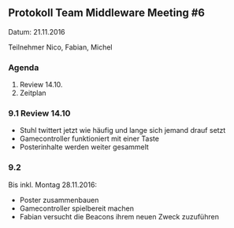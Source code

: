## Protokoll Team Middleware Meeting #6

Datum: 21.11.2016

Teilnehmer
Nico, Fabian, Michel

### Agenda

1. Review 14.10.
2. Zeitplan

### 9.1 Review 14.10
- Stuhl  twittert jetzt wie häufig und lange sich jemand drauf setzt
- Gamecontroller funktioniert mit einer Taste
- Posterinhalte werden weiter gesammelt

### 9.2
Bis inkl. Montag 28.11.2016:
- Poster zusammenbauen
- Gamecontroller spielbereit machen
- Fabian versucht die Beacons ihrem neuen Zweck zuzuführen